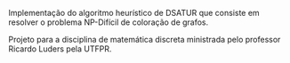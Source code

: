 Implementação do algoritmo heurístico de DSATUR que consiste em resolver o problema NP-Difícil de coloração de grafos.

Projeto para a disciplina de matemática discreta ministrada pelo professor Ricardo Luders pela UTFPR.
